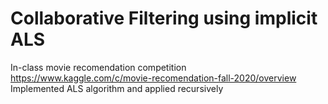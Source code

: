 # Collaborative Filtering using implicit ALS
In-class movie recomendation competition https://www.kaggle.com/c/movie-recomendation-fall-2020/overview  
Implemented ALS algorithm and applied recursively
